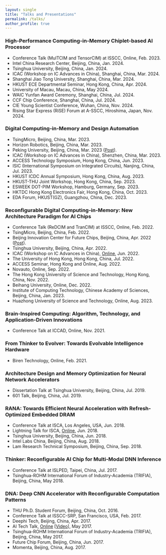 ```yaml
---
layout: single
title: "Talks and Presentations"
permalink: /talks/
author_profile: true
---
```


### High-Performance Computing-in-Memory Chiplet-based AI Processor 
* Conference Talk (MulTCIM and TensorCIM) at ISSCC, Online, Feb. 2023.
* Intel China Research Center, Beijing, China, Jan. 2024.
* Tsinghua University, Beijing, China, Jan. 2024.
* ICAC (Workshop on IC Advances in China), Shanghai, China, Mar. 2024.
* Shanghai Jiao Tong University, Shanghai, China, Mar. 2024.
* HKUST ECE Departmental Seminar, Hong Kong, China, Apr. 2024.
* University of Macau, Macau, China, May 2024.
* WAIC Yunfan Award Ceremony, Shanghai, China, Jul. 2024.
* CCF Chip Conference, Shanghai, China, Jul. 2024.
* CIE Young Scientist Conference, Wuhan, China, Nov. 2024.
* Rising Star Express (RiSE) Forum at A-SSCC, Hiroshima, Japan, Nov. 2024.

### Digital Computing-in-Memory and Design Automation
* TsingMicro, Beijing, China, Mar. 2023.
* Horizon Robotics, Beijing, China, Mar. 2023.
* Peking University, Beijing, China, Mar. 2023 ([Post](https://mp.weixin.qq.com/s/rf1yLB7N-TOGdcBDOlP0hA)).
* ICAC (Workshop on IC Advances in China), Shenzhen, China, Mar. 2023.
* ACCESS Technology Symposium, Hong Kong, China, Jun. 2023.
* ISIC (International Symposium on Integrated Circuits), Nanjing, China, Jul. 2023.
* HKUST ICDC Annual Symposium, Hong Kong, China, Aug. 2023.
* HKUST-THU Joint Workshop, Hong Kong, China, Sep. 2023.
* ESWEEK DOT-PIM Workshop, Hamburg, Germany, Sep. 2023.
* HKTDC Hong Kong Electronics Fair, Hong Kong, China, Oct. 2023.
* EDA Forum, HKUST(GZ), Guangzhou, China, Dec. 2023.

### Reconfigurable Digital Computing-in-Memory: New Architecture Paradigm for AI Chips
* Conference Talk (ReDCIM and TranCIM) at ISSCC, Online, Feb. 2022.
* TsingMicro, Beijing, China, Feb. 2022.
* Beijing Innovation Center for Future Chips, Beijing, China, Apr. 2022 ([Post](https://mp.weixin.qq.com/s/Zfh2_iQ2NSQDGHSRwoVnww)).
* Tsinghua University, Beijing, China, Apr. 2022.
* ICAC (Workshop on IC Advances in China), [Online](https://mp.weixin.qq.com/s/qAy2EWFchCXDl-kak-F8cw), Jun. 2022.
* The University of Hong Kong, Hong Kong, China, Jul. 2022.
* ACCESS Seminar, Hong Kong and Online, Aug. 2022.
* Novauto, Online, Sep. 2022.
* The Hong Kong University of Science and Technology, Hong Kong, China, Nov. 2022.
* Beihang University, Online, Dec. 2022.
* Institute of Computing Technology, Chinese Academy of Sciences, Beijing, China, Jan. 2023.
* Huazhong University of Science and Technology, Online, Aug. 2023.

### Brain-Inspired Computing: Algorithm, Technology, and Application-Driven Innovations
* Conference Talk at ICCAD, Online, Nov. 2021.

### From Thinker to Evolver: Towards Evolvable Intelligence Hardware
* Biren Technology, Online, Feb. 2021.

### Architecture Design and Memory Optimization for Neural Network Accelerators
* Dissertation Talk at Tsinghua University, Beijing, China, Jul. 2019.
* 601 Talk, Beijing, China, Jul. 2019.

### RANA: Towards Efficient Neural Acceleration with Refresh-Optimized Embedded DRAM
* Conference Talk at ISCA, Los Angeles, USA, Jun. 2018. 
* Lightning Talk for ISCA, [Online](https://www.youtube.com/watch?v=QmtDP13oXFE&list=PL_i_ACawvXe6jchq9RgA0lOL42EeVA7H4&t=33s&index=5), Jun. 2018.
* Tsinghua University, Beijing, China, Jun. 2018.
* Intel Labs China, Beijing, China, Aug. 2018.
* Lam Research Technical Symposium, Beijing, China, Sep. 2018.

### Thinker: Reconfigurable AI Chip for Multi-Modal DNN Inference
* Conference Talk at ISLPED, Taipei, China, Jul. 2017.
* Tsinghua-ROHM International Forum of Industry-Academia (TRIFIA), Beijing, China, May 2018.

### DNA: Deep CNN Accelerator with Reconfigurable Computation Patterns
* THU Ph.D. Student Forum, Beijing, China, Oct. 2016.
* Conference Talk at ISSCC-SRP, San Francisco, USA, Feb. 2017.
* Deephi Tech, Beijing, China, Apr. 2017. 
* AI Tech Talk, [Online](https://v.qq.com/x/page/r0504zxvl3j.html) [[Video](https://www.leiphone.com/news/201705/8sB0WHz6D70J7NAy.html)], May 2017.
* Tsinghua-ROHM International Forum of Industry-Academia (TRIFIA), Beijing, China, May 2017.
* Future Chip Forum, Beijing, China, Jun. 2017.
* Momenta, Beijing, China, Aug. 2017.

